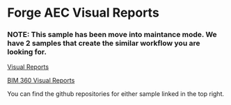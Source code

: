 # Forge AEC Visual Reports

### NOTE: This sample has been move into maintance mode. We have 2 samples that create the similar workflow you are looking for. 

[Visual Reports](https://forge-rcdb.autodesk.io/configurator?id=57f3739777c879f48ad54a44)

[BIM 360 Visual Reports](https://bim360reports.autodesk.io/)

You can find the github repositories for either sample linked in the top right.
